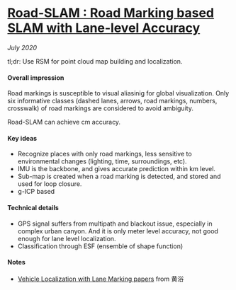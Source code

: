 # [Road-SLAM : Road Marking based SLAM with Lane-level Accuracy](https://www.naverlabs.com/img/autonomousDriving/intelligence/dissertation/Road-SLAM_Road%20Marking%20based%20SLAM%20with%20Lane-level%20Accuracy.pdf)

_July 2020_

tl;dr: Use RSM for point cloud map building and localization.

#### Overall impression
Road markings is susceptible to visual aliasinig for global visualization. Only six informative classes (dashed lanes, arrows, road markings, numbers, crosswalk) of road markings are considered to avoid ambiguity.

Road-SLAM can achieve cm accuracy.

#### Key ideas
- Recognize places with only road markings, less sensitive to environmental changes (lighting, time, surroundings, etc). 
- IMU is the backbone, and gives accurate prediction within km level. 
- Sub-map is created when a road marking is detected, and stored and used for loop closure. 
- g-ICP based 

#### Technical details
- GPS signal suffers from multipath and blackout issue, especially in complex urban canyon. And it is only meter level accuracy, not good enough for lane level localization.
- Classification through ESF (ensemble of shape function)

#### Notes
- [Vehicle Localization with Lane Marking papers](https://sites.google.com/site/yorkyuhuang/home/tutorial/autonomous-driving-1/vehicle-localization-with-lane-markings) from 黄浴

